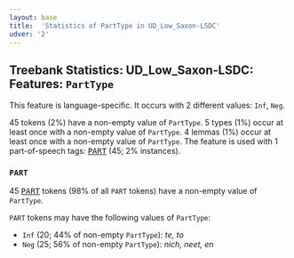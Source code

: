 ```yaml
---
layout: base
title:  'Statistics of PartType in UD_Low_Saxon-LSDC'
udver: '2'
---
```


## Treebank Statistics: UD_Low_Saxon-LSDC: Features: `PartType`

This feature is language-specific.
It occurs with 2 different values: `Inf`, `Neg`.

45 tokens (2%) have a non-empty value of `PartType`.
5 types (1%) occur at least once with a non-empty value of `PartType`.
4 lemmas (1%) occur at least once with a non-empty value of `PartType`.
The feature is used with 1 part-of-speech tags: <tt><a href="nds_lsdc-pos-PART.html">PART</a></tt> (45; 2% instances).

### `PART`

45 <tt><a href="nds_lsdc-pos-PART.html">PART</a></tt> tokens (98% of all `PART` tokens) have a non-empty value of `PartType`.

`PART` tokens may have the following values of `PartType`:

* `Inf` (20; 44% of non-empty `PartType`): <em>te, to</em>
* `Neg` (25; 56% of non-empty `PartType`): <em>nich, neet, en</em>

